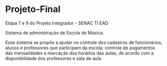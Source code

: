 # Projeto-Final
Etapa 7 e 9 do Projeto Integrador - SENAC TI EAD

Sistema de administração de Escola de Música.

Esse sistema se propõe a ajudar no controle dos cadastros de funcionários, alunos e professores que participam da escola; controle de pagamentos das mensalidades e marcação dos horários das aulas, de acordo com a disponibilidade dos professores e sala de aula.
